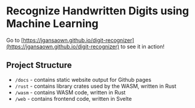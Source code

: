 # Recognize Handwritten Digits using Machine Learning

Go to [https://jgansaown.github.io/digit-recognizer](https://jgansaown.github.io/digit-recognizer) to see it in action!

## Project Structure

- `/docs` - contains static website output for Github pages
- `/rust` - contains library crates used by the WASM, written in Rust
- `/wasm` - contains WASM code, written in Rust
- `/web` - contains frontend code, written in Svelte
